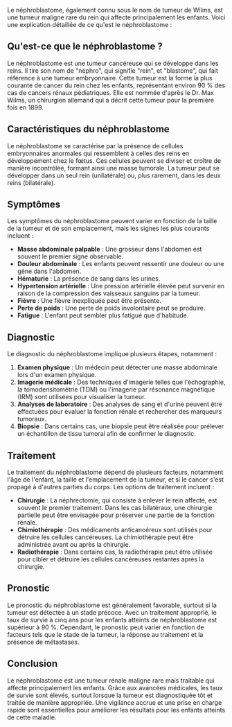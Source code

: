 Le néphroblastome, également connu sous le nom de tumeur de Wilms, est une tumeur maligne rare du rein qui affecte principalement les enfants. Voici une explication détaillée de ce qu'est le néphroblastome :

## Qu'est-ce que le néphroblastome ?

Le néphroblastome est une tumeur cancéreuse qui se développe dans les reins. Il tire son nom de "néphro", qui signifie "rein", et "blastome", qui fait référence à une tumeur embryonnaire. Cette tumeur est la forme la plus courante de cancer du rein chez les enfants, représentant environ 90 % des cas de cancers rénaux pédiatriques. Elle est nommée d'après le Dr. Max Wilms, un chirurgien allemand qui a décrit cette tumeur pour la première fois en 1899.

## Caractéristiques du néphroblastome

Le néphroblastome se caractérise par la présence de cellules embryonnaires anormales qui ressemblent à celles des reins en développement chez le fœtus. Ces cellules peuvent se diviser et croître de manière incontrôlée, formant ainsi une masse tumorale. La tumeur peut se développer dans un seul rein (unilatérale) ou, plus rarement, dans les deux reins (bilatérale).

## Symptômes

Les symptômes du néphroblastome peuvent varier en fonction de la taille de la tumeur et de son emplacement, mais les signes les plus courants incluent :

- **Masse abdominale palpable** : Une grosseur dans l'abdomen est souvent le premier signe observable.
- **Douleur abdominale** : Les enfants peuvent ressentir une douleur ou une gêne dans l'abdomen.
- **Hématurie** : La présence de sang dans les urines.
- **Hypertension artérielle** : Une pression artérielle élevée peut survenir en raison de la compression des vaisseaux sanguins par la tumeur.
- **Fièvre** : Une fièvre inexpliquée peut être présente.
- **Perte de poids** : Une perte de poids involontaire peut se produire.
- **Fatigue** : L'enfant peut sembler plus fatigué que d'habitude.

## Diagnostic

Le diagnostic du néphroblastome implique plusieurs étapes, notamment :

1. **Examen physique** : Un médecin peut détecter une masse abdominale lors d'un examen physique.
2. **Imagerie médicale** : Des techniques d'imagerie telles que l'échographie, la tomodensitométrie (TDM) ou l'imagerie par résonance magnétique (IRM) sont utilisées pour visualiser la tumeur.
3. **Analyses de laboratoire** : Des analyses de sang et d'urine peuvent être effectuées pour évaluer la fonction rénale et rechercher des marqueurs tumoraux.
4. **Biopsie** : Dans certains cas, une biopsie peut être réalisée pour prélever un échantillon de tissu tumoral afin de confirmer le diagnostic.

## Traitement

Le traitement du néphroblastome dépend de plusieurs facteurs, notamment l'âge de l'enfant, la taille et l'emplacement de la tumeur, et si le cancer s'est propagé à d'autres parties du corps. Les options de traitement incluent :

- **Chirurgie** : La néphrectomie, qui consiste à enlever le rein affecté, est souvent le premier traitement. Dans les cas bilatéraux, une chirurgie partielle peut être envisagée pour préserver une partie de la fonction rénale.
- **Chimiothérapie** : Des médicaments anticancéreux sont utilisés pour détruire les cellules cancéreuses. La chimiothérapie peut être administrée avant ou après la chirurgie.
- **Radiothérapie** : Dans certains cas, la radiothérapie peut être utilisée pour cibler et détruire les cellules cancéreuses restantes après la chirurgie.

## Pronostic

Le pronostic du néphroblastome est généralement favorable, surtout si la tumeur est détectée à un stade précoce. Avec un traitement approprié, le taux de survie à cinq ans pour les enfants atteints de néphroblastome est supérieur à 90 %. Cependant, le pronostic peut varier en fonction de facteurs tels que le stade de la tumeur, la réponse au traitement et la présence de métastases.

## Conclusion

Le néphroblastome est une tumeur rénale maligne rare mais traitable qui affecte principalement les enfants. Grâce aux avancées médicales, les taux de survie sont élevés, surtout lorsque la tumeur est diagnostiquée tôt et traitée de manière appropriée. Une vigilance accrue et une prise en charge rapide sont essentielles pour améliorer les résultats pour les enfants atteints de cette maladie.